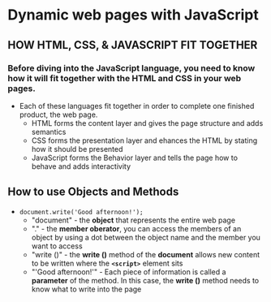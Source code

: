 # Dynamic web pages with JavaScript
## HOW HTML, CSS, & JAVASCRIPT FIT TOGETHER
### Before diving into the JavaScript language, you need to know how it will  fit together with the HTML and CSS in your web pages.
- Each of these languages fit together in order to complete one finished product, the web page. 
    - HTML forms the content layer and gives the page structure and adds semantics
    - CSS forms the presentation layer and ehances the HTML by stating how it should be presented
    - JavaScript forms the Behavior layer and tells the page how to behave and adds interactivity
## How to use Objects and Methods
- `document.write('Good afternoon!');`
    - "document" - the **object** that represents the entire web page
    - "." - the **member oberator**, you can access the members of an object by using a dot between the object name and the member you want to access
    - "write ()" - the **write ()** method of the **document** allows new content to be written where the **`<script>`** element sits
    - "'Good afternoon!'" - Each piece of information is called a **parameter** of the method.  In this case, the **write ()** method needs to know what to write into the page
